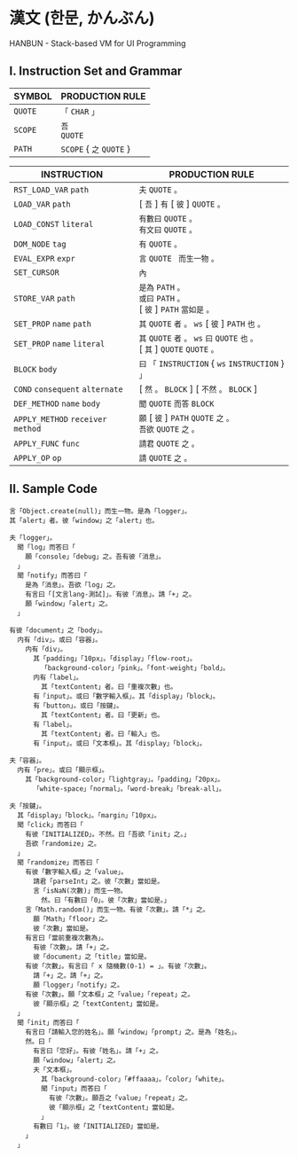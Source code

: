 # 漢文 (한문, かんぶん)
HANBUN - Stack-based VM for UI Programming

## I. Instruction Set and Grammar

| SYMBOL | PRODUCTION RULE           |
| ------ | -------------------- |
| `QUOTE`  | `「` `CHAR` `」`       |
| `SCOPE`  | `吾` <br> `QUOTE`      |
| `PATH`   | `SCOPE` { `之` `QUOTE` } |

| INSTRUCTION                      | PRODUCTION RULE                                                                   |
| -------------------------------- | ----------------------------------------------------------------------------- |
| `RST_LOAD_VAR` `path`              | `夫` `QUOTE` `。`                                                               |
| `LOAD_VAR` `path`                  | [ `吾` ] `有` [ `彼` ] `QUOTE` `。`                                             |
| `LOAD_CONST` `literal`             | `有數曰` `QUOTE` `。` <br> `有文曰` `QUOTE` `。`                                  |
| `DOM_NODE` `tag`                   | `有` `QUOTE` `。`                                                               |
| `EVAL_EXPR` `expr`                 | `言` `QUOTE` ` 而生一物` `。`                                                   |
| `SET_CURSOR`                       | `內`                                                                          |
| `STORE_VAR` `path`                 | `是為` `PATH` `。` <br> `或曰` `PATH` `。`<br> [ `彼` ] `PATH` `當如是` `。`          |
| `SET_PROP` `name` `path`           | `其` `QUOTE` `者` `。` `ws` [ `彼` ] `PATH` `也` `。`                             |
| `SET_PROP` `name` `literal`        | `其` `QUOTE` `者` `。` `ws` `曰` `QUOTE` `也` `。` <br> [ `其` ] `QUOTE` `QUOTE` `。` |
| `BLOCK` `body`                     | `曰` `「` `INSTRUCTION` { `ws` `INSTRUCTION` } `」`                               |
| `COND` `consequent` `alternate`    | [ `然` `。` `BLOCK` ] [ `不然` `。` `BLOCK` ]                                     |
| `DEF_METHOD` `name` `body`         | `聞` `QUOTE` `而答` `BLOCK`                                                       |
| `APPLY_METHOD` `receiver` `method` | `願` [ `彼` ] `PATH` `QUOTE` `之` `。` <br> `吾欲` `QUOTE` `之` `。`                |
| `APPLY_FUNC` `func`                | `請君` `QUOTE` `之` `。`                                                        |
| `APPLY_OP` `op`                    | `請` `QUOTE` `之` `。`                                                          |

## II. Sample Code

```
言「Object.create(null)」而生一物。是為「logger」。
其「alert」者。彼「window」之「alert」也。

夫「logger」。
  聞「log」而答曰「
    願「console」「debug」之。吾有彼「消息」。
  」
  聞「notify」而答曰「
    是為「消息」。吾欲「log」之。
    有言曰「[文言lang-測試]」。有彼「消息」。請「+」之。
    願「window」「alert」之。
  」

有彼「document」之「body」。
  内有「div」。或曰「容器」。
    内有「div」。
      其「padding」「10px」。「display」「flow-root」。
        「background-color」「pink」。「font-weight」「bold」。
      内有「label」。
        其「textContent」者。曰「重複次數」也。
      有「input」。或曰「數字輸入框」。其「display」「block」。
      有「button」。或曰「按鍵」。
        其「textContent」者。曰「更新」也。
      有「label」。
        其「textContent」者。曰「輸入」也。
      有「input」。或曰「文本框」。其「display」「block」。

夫「容器」。
  内有「pre」。或曰「顯示框」。
    其「background-color」「lightgray」。「padding」「20px」。
      「white-space」「normal」。「word-break」「break-all」。

夫「按鍵」。
  其「display」「block」。「margin」「10px」。
  聞「click」而答曰「
    有彼「INITIALIZED」。不然。曰「吾欲「init」之。」
    吾欲「randomize」之。
  」
  聞「randomize」而答曰「
    有彼「數字輸入框」之「value」。
      請君「parseInt」之。彼「次數」當如是。
      言「isNaN(次數)」而生一物。
        然。曰「有數曰「0」。彼「次數」當如是。」
    言「Math.random()」而生一物。有彼「次數」。請「*」之。
      願「Math」「floor」之。
      彼「次數」當如是。
    有言曰「當前重複次數為」。
      有彼「次數」。請「+」之。
      彼「document」之「title」當如是。
    有彼「次數」。有言曰「 x 隨機數(0-1) = 」。有彼「次數」。
      請「+」之。請「+」之。
      願「logger」「notify」之。
    有彼「次數」。願「文本框」之「value」「repeat」之。
      彼「顯示框」之「textContent」當如是。
  」
  聞「init」而答曰「
    有言曰「請輸入您的姓名」。願「window」「prompt」之。是為「姓名」。
    然。曰「
      有言曰「您好」。有彼「姓名」。請「+」之。
      願「window」「alert」之。
      夫「文本框」。
        其「background-color」「#ffaaaa」。「color」「white」。
        聞「input」而答曰「
          有彼「次數」。願吾之「value」「repeat」之。
          彼「顯示框」之「textContent」當如是。
        」
      有數曰「1」。彼「INITIALIZED」當如是。
    」
  」
```
